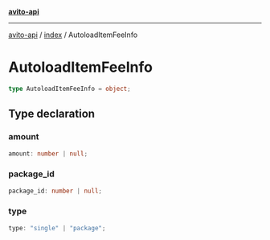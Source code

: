 [**avito-api**](../../README.md)

***

[avito-api](../../README.md) / [index](../README.md) / AutoloadItemFeeInfo

# AutoloadItemFeeInfo

```ts
type AutoloadItemFeeInfo = object;
```

## Type declaration

### amount

```ts
amount: number | null;
```

### package\_id

```ts
package_id: number | null;
```

### type

```ts
type: "single" | "package";
```

